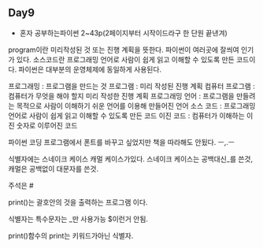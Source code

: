 ## Day9

* 혼자 공부하는파이썬 2~43p(2페이지부터 시작이드라구 한 단원 끝낸겨)

program이란 미리작성된 것 또는 진행 계획을 뜻한다.
파이썬이 여러곳에 잘씌여 인기가 있다.
소스코드란 프로그래밍 언어로 사람이 쉽게 읽고 이해할 수 있도록 만든 코드이다.
파이썬은 대부분의 운영체제에 동일하게 사용된다.

프로그래밍 : 프로그램을 만드는 것
프로그램 : 미리 작성된 진행 계획
컴퓨터 프로그램 : 컴퓨터가 무엇을 해야 할지 미리 작성한 진행 계획
프로그래밍 언어 : 프로그램을 만들려는 목적으로 사람이 이해하기 쉬운 언어를 이용해 만들어진 언어
소스 코드 : 프로그래밍 언어로 사람이 쉽게 읽고 이해할 수 있도록 만든 코드
이진 코드 : 컴퓨터가 이해하는 이진 숫자로 이루어진 코드

파이썬 코딩 프로그램에서 폰트를 바꾸고 싶었지만 책을 따라해도 안됬다. ㅡ,.ㅡ

식별자에는 스네이크 케이스 캐멀 케이스가있다.
스네이크 케이스는 공백대신_를 쓴것, 캐멀은 공백없이 대문자를 쓴것.

주석은 #

print()는 괄호안의 것을 출력하는 프로그램 이다.

식별자는 특수문자는 _만 사용가능 $이런거 안됨.

print()함수의 print는 키워드가아닌 식별자.